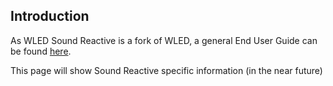## Introduction

As WLED Sound Reactive is a fork of WLED, a general End User Guide can be found [here](https://github.com/Aircoookie/WLED/wiki/End-user-guide).

This page will show Sound Reactive specific information (in the near future)
